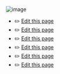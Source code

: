 <br>

![image](https://user-images.githubusercontent.com/543384/192227995-fdb3a693-2f68-4dc4-b9bd-06053066322f.png)


- ✏️ [Edit this page](https://github.com/chengjun/zh/edit/gh-pages/_pages/about.md)
- ✏️ [Edit this page](https://github.com/chengjun/zh/edit/gh-pages/_pages/publications.md)
- ✏️ [Edit this page](https://github.com/chengjun/zh/edit/gh-pages/_pages/teach.md)
- ✏️ [Edit this page](https://github.com/chengjun/zh/edit/gh-pages/_pages/project.md)
- ✏️ [Edit this page](https://github.com/chengjun/zh/edit/gh-pages/_pages/service.md)
- ✏️ [Edit this page](https://github.com/chengjun/zh/edit/gh-pages/_pages/cv.md)

